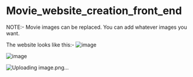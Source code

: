 # Movie_website_creation_front_end

NOTE:- Movie images can be replaced. You can add whatever images you want.

The website looks like this:-
![image](https://user-images.githubusercontent.com/58220929/119772018-69c58180-be73-11eb-8a57-76c075321717.png)


![image](https://user-images.githubusercontent.com/58220929/119771940-4b5f8600-be73-11eb-8300-1fc77f0634b6.png)

![Uploading image.png…]()






